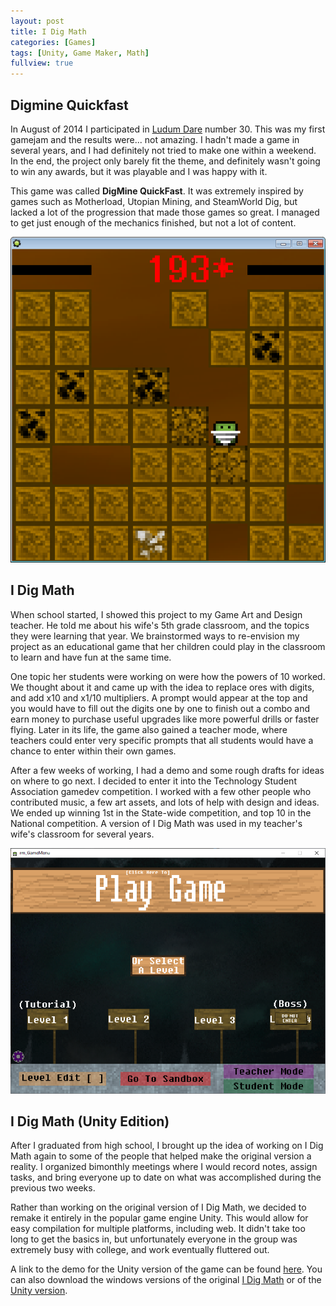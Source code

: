 ```yaml
---
layout: post
title: I Dig Math
categories: [Games]
tags: [Unity, Game Maker, Math]
fullview: true
---
```


## Digmine Quickfast
In August of 2014 I participated in [Ludum Dare](https://ldjam.com) number 30. This was my first gamejam and the results were... not amazing. I hadn't made a game in several years, and I had definitely not tried to make one within a weekend. In the end, the project only barely fit the theme, and definitely wasn't going to win any awards, but it was playable and I was happy with it. 

This game was called **DigMine QuickFast**. It was extremely inspired by games such as Motherload, Utopian Mining, and SteamWorld Dig, but lacked a lot of the progression that made those games so great. I managed to get just enough of the mechanics finished, but not a lot of content.

![A Screenshot of my gamejam entry, DigMine QuickFast](/assets/media/dmqf.png)
## I Dig Math
When school started, I showed this project to my Game Art and Design teacher. He told me about his wife's 5th grade classroom, and the topics they were learning that year. We brainstormed ways to re-envision my project as an educational game that her children could play in the classroom to learn and have fun at the same time. 

One topic her students were working on were how the powers of 10 worked. We thought about it and came up with the idea to replace ores with digits, and add x10 and x1/10 multipliers. A prompt would appear at the top and you would have to fill out the digits one by one to finish out a combo and earn money to purchase useful upgrades like more powerful drills or faster flying. Later in its life, the game also gained a teacher mode, where teachers could enter very specific prompts that all students would have a chance to enter within their own games.

After a few weeks of working, I had a demo and some rough drafts for ideas on where to go next. I decided to enter it into the Technology Student Association gamedev competition. I worked with a few other people who contributed music, a few art assets, and lots of help with design and ideas. We ended up winning 1st in the State-wide competition, and top 10 in the National competition. A version of I Dig Math was used in my teacher's wife's classroom for several years.

![A screenshot of I Dig Math Classic Version](/assets/media/IDMC.png)

## I Dig Math (Unity Edition)
After I graduated from high school, I brought up the idea of working on I Dig Math again to some of the people that helped make the original version a reality. I organized bimonthly meetings where I would record notes, assign tasks, and bring everyone up to date on what was accomplished during the previous two weeks. 

Rather than working on the original version of I Dig Math, we decided to remake it entirely in the popular game engine Unity. This would allow for easy compilation for multiple platforms, including web. It didn't take too long to get the basics in, but unfortunately everyone in the group was extremely busy with college, and work eventually fluttered out.

A link to the demo for the Unity version of the game can be found [here](/IDM/index.html). You can also download the windows versions of the original [I Dig Math](/IDM/IDMClassic.zip) or of the [Unity version](/IDM/IDM.zip).
